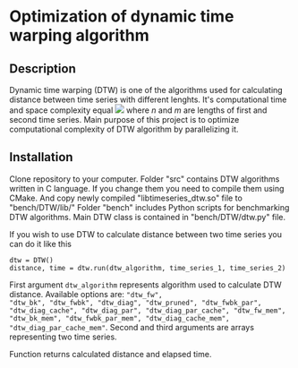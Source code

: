 # Optimization of dynamic time warping algorithm
## Description

Dynamic time warping (DTW) is one of the algorithms used for calculating distance between time series with different lenghts.
It's computational time and space complexity equal <img src="https://render.githubusercontent.com/render/math?math=O(n \times m)"> where *n* and *m* are
lengths of first and second time series. Main purpose of this project is to optimize computational complexity of DTW algorithm by parallelizing it.

## Installation

Clone repository to your computer. Folder "src" contains DTW algorithms written in C language. If you change them you need to compile them using CMake. And copy newly compiled "libtimeseries_dtw.so" file to "bench/DTW/lib/"
Folder "bench" includes Python scripts for benchmarking DTW algorithms. Main DTW class is contained in "bench/DTW/dtw.py" file.

If you wish to use DTW to calculate distance between two time series you can do it like this

```
dtw = DTW()
distance, time = dtw.run(dtw_algorithm, time_series_1, time_series_2)
```

First argument <code>dtw_algorithm</code> represents algorithm used to calculate DTW distance. Available options are:
<code>"dtw_fw", "dtw_bk", "dtw_fwbk", "dtw_diag", "dtw_pruned", "dtw_fwbk_par", "dtw_diag_cache", "dtw_diag_par", "dtw_diag_par_cache", "dtw_fw_mem", "dtw_bk_mem", "dtw_fwbk_par_mem", "dtw_diag_cache_mem", "dtw_diag_par_cache_mem"</code>.
Second and third arguments are arrays representing two time series.

Function returns calculated distance and elapsed time.
